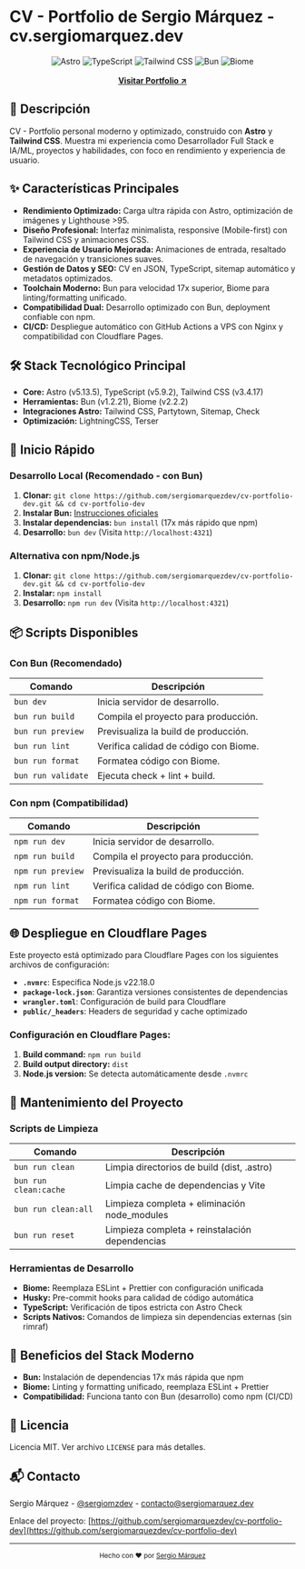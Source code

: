 # CV - Portfolio de Sergio Márquez - cv.sergiomarquez.dev

<div align="center">
  <img src="https://img.shields.io/badge/Astro-5.13.5-orange" alt="Astro">
  <img src="https://img.shields.io/badge/TypeScript-5.9.2-blue" alt="TypeScript">
  <img src="https://img.shields.io/badge/Tailwind_CSS-3.4.17-38B2AC" alt="Tailwind CSS">
  <img src="https://img.shields.io/badge/Bun-1.2.21-black" alt="Bun">
  <img src="https://img.shields.io/badge/Biome-2.2.2-60A5FA" alt="Biome">
  <br>
  <br>
  <strong>
    <a href="https://cv.sergiomarquez.dev" target="_blank">Visitar Portfolio ↗</a>
  </strong>
</div>

## 🎯 Descripción

CV - Portfolio personal moderno y optimizado, construido con **Astro** y **Tailwind CSS**. Muestra mi experiencia como Desarrollador Full Stack e IA/ML, proyectos y habilidades, con foco en rendimiento y experiencia de usuario.

## ✨ Características Principales

- **Rendimiento Optimizado:** Carga ultra rápida con Astro, optimización de imágenes y Lighthouse >95.
- **Diseño Profesional:** Interfaz minimalista, responsive (Mobile-first) con Tailwind CSS y animaciones CSS.
- **Experiencia de Usuario Mejorada:** Animaciones de entrada, resaltado de navegación y transiciones suaves.
- **Gestión de Datos y SEO:** CV en JSON, TypeScript, sitemap automático y metadatos optimizados.
- **Toolchain Moderno:** Bun para velocidad 17x superior, Biome para linting/formatting unificado.
- **Compatibilidad Dual:** Desarrollo optimizado con Bun, deployment confiable con npm.
- **CI/CD:** Despliegue automático con GitHub Actions a VPS con Nginx y compatibilidad con Cloudflare Pages.

## 🛠️ Stack Tecnológico Principal

- **Core:** Astro (v5.13.5), TypeScript (v5.9.2), Tailwind CSS (v3.4.17)
- **Herramientas:** Bun (v1.2.21), Biome (v2.2.2) 
- **Integraciones Astro:** Tailwind CSS, Partytown, Sitemap, Check
- **Optimización:** LightningCSS, Terser

## 🚀 Inicio Rápido

### Desarrollo Local (Recomendado - con Bun)

1. **Clonar:** `git clone https://github.com/sergiomarquezdev/cv-portfolio-dev.git && cd cv-portfolio-dev`
2. **Instalar Bun:** [Instrucciones oficiales](https://bun.sh/)
3. **Instalar dependencias:** `bun install` (17x más rápido que npm)
4. **Desarrollo:** `bun dev` (Visita `http://localhost:4321`)

### Alternativa con npm/Node.js

1. **Clonar:** `git clone https://github.com/sergiomarquezdev/cv-portfolio-dev.git && cd cv-portfolio-dev`
2. **Instalar:** `npm install`
3. **Desarrollo:** `npm run dev` (Visita `http://localhost:4321`)

## 📦 Scripts Disponibles

### Con Bun (Recomendado)
| Comando           | Descripción                            |
| ----------------- | -------------------------------------- |
| `bun dev`         | Inicia servidor de desarrollo.         |
| `bun run build`   | Compila el proyecto para producción.   |
| `bun run preview` | Previsualiza la build de producción.   |
| `bun run lint`    | Verifica calidad de código con Biome.  |
| `bun run format`  | Formatea código con Biome.             |
| `bun run validate`| Ejecuta check + lint + build.          |

### Con npm (Compatibilidad)
| Comando           | Descripción                            |
| ----------------- | -------------------------------------- |
| `npm run dev`     | Inicia servidor de desarrollo.         |
| `npm run build`   | Compila el proyecto para producción.   |
| `npm run preview` | Previsualiza la build de producción.   |
| `npm run lint`    | Verifica calidad de código con Biome.  |
| `npm run format`  | Formatea código con Biome.             |

## 🌐 Despliegue en Cloudflare Pages

Este proyecto está optimizado para Cloudflare Pages con los siguientes archivos de configuración:

- **`.nvmrc`**: Especifica Node.js v22.18.0
- **`package-lock.json`**: Garantiza versiones consistentes de dependencias
- **`wrangler.toml`**: Configuración de build para Cloudflare
- **`public/_headers`**: Headers de seguridad y cache optimizado

### Configuración en Cloudflare Pages:
1. **Build command:** `npm run build`
2. **Build output directory:** `dist`
3. **Node.js version:** Se detecta automáticamente desde `.nvmrc`

## 🧹 Mantenimiento del Proyecto

### Scripts de Limpieza
| Comando             | Descripción                                 |
| ------------------- | ------------------------------------------- |
| `bun run clean`     | Limpia directorios de build (dist, .astro) |
| `bun run clean:cache` | Limpia cache de dependencias y Vite      |
| `bun run clean:all` | Limpieza completa + eliminación node_modules |
| `bun run reset`     | Limpieza completa + reinstalación dependencias |

### Herramientas de Desarrollo
- **Biome:** Reemplaza ESLint + Prettier con configuración unificada
- **Husky:** Pre-commit hooks para calidad de código automática
- **TypeScript:** Verificación de tipos estricta con Astro Check
- **Scripts Nativos:** Comandos de limpieza sin dependencias externas (sin rimraf)

## 🔧 Beneficios del Stack Moderno

- **Bun:** Instalación de dependencias 17x más rápida que npm
- **Biome:** Linting y formatting unificado, reemplaza ESLint + Prettier
- **Compatibilidad:** Funciona tanto con Bun (desarrollo) como npm (CI/CD)

## 📝 Licencia

Licencia MIT. Ver archivo `LICENSE` para más detalles.

## 📬 Contacto

Sergio Márquez - [@sergiomzdev](https://x.com/sergiomzdev) - contacto@sergiomarquez.dev

Enlace del proyecto: [https://github.com/sergiomarquezdev/cv-portfolio-dev](https://github.com/sergiomarquezdev/cv-portfolio-dev)

---

<div align="center">
  <sub>Hecho con ❤️ por <a href="https://sergiomarquez.dev">Sergio Márquez</a></sub>
</div>
